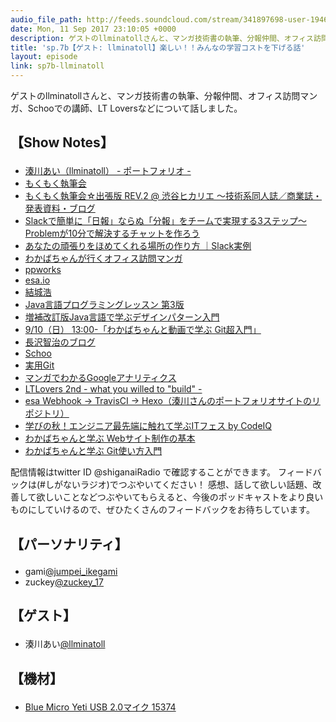 ```yaml
---
audio_file_path: http://feeds.soundcloud.com/stream/341897698-user-194620696-sp7b-llminatoll.mp3
date: Mon, 11 Sep 2017 23:10:05 +0000
description: ゲストのllminatollさんと、マンガ技術書の執筆、分報仲間、オフィス訪問マンガ、Schooでの講師、LT Loversなどについて話しました。
title: 'sp.7b【ゲスト: llminatoll】楽しい！！みんなの学習コストを下げる話'
layout: episode
link: sp7b-llminatoll
---
```


<p><span>ゲストのllminatollさんと、マンガ技術書の執筆、分報仲間、オフィス訪問マンガ、Schooでの講師、LT Loversなどについて話しました。</span></p>
<h2>
  <p>【Show Notes】</p>
</h2>
<ul>
  <li><a href="https://llminatoll.github.io/" target="_blank">湊川あい（llminatoll） - ポートフォリオ - </a></li>
  <li><a href="https://techbook-meetup.connpass.com/" target="_blank">もくもく執筆会</a></li>
  <li><a href="https://techbook-meetup.connpass.com/event/64039/" target="_blank">もくもく執筆会☆出張版 REV.2 @ 渋谷ヒカリエ 〜技術系同人誌／商業誌・発表資料・ブログ</a></li>
  <li><a href="http://c16e.com/1511101558/" target="_blank">Slackで簡単に「日報」ならぬ「分報」をチームで実現する3ステップ〜Problemが10分で解決するチャットを作ろう</a></li>
  <li><a href="https://note.mu/llminatoll/n/n1870ba6b8320" target="_blank">あなたの頑張りをほめてくれる場所の作り方 ｜Slack実例</a></li>
  <li><a href="https://codeiq.jp/magazine/category/wakaba_office_2/" target="_blank">わかばちゃんが行くオフィス訪問マンガ</a></li>
  <li><a href="https://twitter.com/ppworks" target="_blank">ppworks</a></li>
  <li><a href="https://esa.io/" target="_blank">esa.io</a></li>
  <li><a href="http://www.hyuki.com/" target="_blank">結城浩</a></li>
  <li><a href="http://amzn.to/2xXTaS1" target="_blank">Java言語プログラミングレッスン 第3版</a></li>
  <li><a href="http://amzn.to/2xXxbKE" target="_blank">増補改訂版Java言語で学ぶデザインパターン入門</a></li>
  <li><a href="https://schoo.jp/class/4228" target="_blank">9/10（日） 13:00-「わかばちゃんと動画で学ぶ Git超入門」</a></li>
  <li><a href="https://nagasawa.blog/" target="_blank">長沢智治のブログ</a></li>
  <li><a href="https://schoo.jp" target="_blank">Schoo</a></li>
  <li><a href="http://amzn.to/2jfOm6X" target="_blank">実用Git</a></li>
  <li><a href="https://kobit.in/archives/category/web%E3%83%9E%E3%83%BC%E3%82%B1%E3%83%86%E3%82%A3%E3%83%B3%E3%82%B0/%E3%83%9E%E3%83%B3%E3%82%AC%E3%81%A7%E3%82%8F%E3%81%8B%E3%82%8Bgoogle%E3%82%A2%E3%83%8A%E3%83%AA%E3%83%86%E3%82%A3%E3%82%AF%E3%82%B9" target="_blank">マンガでわかるGoogleアナリティクス</a></li>
  <li><a href="https://ltlovers.connpass.com/event/64550/" target="_blank">LTLovers 2nd - what you willed to "build" -</a></li>
  <li><a href="https://github.com/llminatoll/llminatoll.github.io" target="_blank">esa Webhook → TravisCI → Hexo（湊川さんのポートフォリオサイトのリポジトリ）</a></li>
  <li><a href="https://atnd.org/events/89912" target="_blank">学びの秋！エンジニア最先端に触れて学ぶITフェス by CodeIQ</a></li>
  <li><a href="http://amzn.to/2eN8KY7" target="_blank">わかばちゃんと学ぶ Webサイト制作の基本</a></li>
  <li><a href="http://amzn.to/2vUd9n7" target="_blank">わかばちゃんと学ぶ Git使い方入門</a></li>
</ul>
<p><span>
  配信情報はtwitter ID @shiganaiRadio で確認することができます。
  フィードバックは(#しがないラジオ)でつぶやいてください！
  感想、話して欲しい話題、改善して欲しいことなどつぶやいてもらえると、今後のポッドキャストをより良いものにしていけるので、ぜひたくさんのフィードバックをお待ちしています。
</span></p>
<h2>
  <p>【パーソナリティ】</p>
</h2>
<ul>
  <li>gami<a href="https://twitter.com/search?q=%40jumpei_ikegami&src=typd&lang=ja" target="_blank">@jumpei_ikegami</a></li>
  <li>zuckey<a href="https://twitter.com/search?q=%40zuckey_17&src=typd&lang=ja" target="_blank">@zuckey_17</a></li>
</ul>
<h2>
  <p>【ゲスト】</p>
</h2>
<ul>
  <li>湊川あい<a href="https://twitter.com/llminatoll" target="_blank">@llminatoll</a></li>
</ul>
<h2>
  <p>【機材】</p>
</h2>
<ul>
    <li><a href="http://amzn.to/2tlkud3" target="_blank">Blue Micro Yeti USB 2.0マイク 15374</a></li>
</ul>
